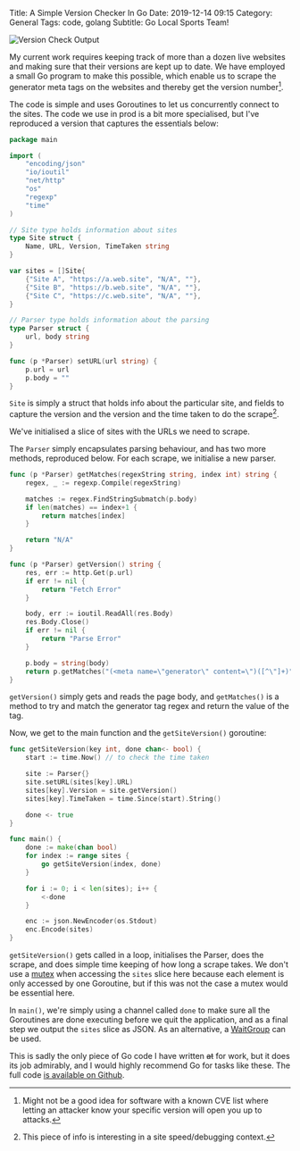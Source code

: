 Title: A Simple Version Checker In Go
Date: 2019-12-14 09:15
Category: General
Tags: code, golang
Subtitle: Go Local Sports Team!

![Version Check Output]({filename}/images/version-output.png)

My current work requires keeping track of more than a dozen live websites and
making sure that their versions are kept up to date. We have employed a small Go
program to make this possible, which enable us to scrape the generator meta tags
on the websites and thereby get the version number[^1].

The code is simple and uses Goroutines to let us concurrently connect to the sites.
The code we use in prod is a bit more specialised, but I've reproduced a version
that captures the essentials below:

```go
package main

import (
	"encoding/json"
	"io/ioutil"
	"net/http"
	"os"
	"regexp"
	"time"
)

// Site type holds information about sites
type Site struct {
	Name, URL, Version, TimeTaken string
}

var sites = []Site{
	{"Site A", "https://a.web.site", "N/A", ""},
	{"Site B", "https://b.web.site", "N/A", ""},
	{"Site C", "https://c.web.site", "N/A", ""},
}

// Parser type holds information about the parsing
type Parser struct {
	url, body string
}

func (p *Parser) setURL(url string) {
	p.url = url
	p.body = ""
}
```

`Site` is simply a struct that holds info about the particular site, and fields
to capture the version and the version and the time taken to do the scrape[^2].

We've initialised a slice of sites with the URLs we need to scrape.

The `Parser` simply encapsulates parsing behaviour, and has two more methods,
reproduced below. For each scrape, we initialise a new parser.

```go
func (p *Parser) getMatches(regexString string, index int) string {
	regex, _ := regexp.Compile(regexString)

	matches := regex.FindStringSubmatch(p.body)
	if len(matches) == index+1 {
		return matches[index]
	}

	return "N/A"
}

func (p *Parser) getVersion() string {
	res, err := http.Get(p.url)
	if err != nil {
		return "Fetch Error"
	}

	body, err := ioutil.ReadAll(res.Body)
	res.Body.Close()
	if err != nil {
		return "Parse Error"
	}

	p.body = string(body)
	return p.getMatches("(<meta name=\"generator\" content=\")([^\"]+)", 2)
}
```

`getVersion()` simply gets and reads the page body, and `getMatches()` is a method
to try and match the generator tag regex and return the value of the tag.

Now, we get to the main function and the `getSiteVersion()` goroutine:

```go
func getSiteVersion(key int, done chan<- bool) {
	start := time.Now() // to check the time taken

	site := Parser{}
	site.setURL(sites[key].URL)
	sites[key].Version = site.getVersion()
	sites[key].TimeTaken = time.Since(start).String()

	done <- true
}

func main() {
	done := make(chan bool)
	for index := range sites {
		go getSiteVersion(index, done)
	}

	for i := 0; i < len(sites); i++ {
		<-done
	}

	enc := json.NewEncoder(os.Stdout)
	enc.Encode(sites)
}
```

`getSiteVersion()` gets called in a loop, initialises the Parser, does the scrape,
and does simple time keeping of how long a scrape takes. We don't use a [mutex][1]
when accessing the `sites` slice here because each element is only accessed by one
Goroutine, but if this was not the case a mutex would be essential here.

In `main()`, we're simply using a channel called `done` to make sure all the
Goroutines are done executing before we quit the application, and as a final step
we output the `sites` slice as JSON. As an alternative, a [WaitGroup][2] can be used.

This is sadly the only piece of Go code I have written <s>at</s> for work, but it does
its job admirably, and I would highly recommend Go for tasks like these. The full code
[is available on Github][3].

[^1]: Might not be a good idea for software with a known CVE list where letting an
attacker know your specific version will open you up to attacks.

[^2]: This piece of info is interesting in a site speed/debugging context.

[1]: https://gobyexample.com/mutexes
[2]: https://gobyexample.com/waitgroups
[3]: https://gist.github.com/janithl/a7c7369785c0b7b26c17f7a2673f8bea
